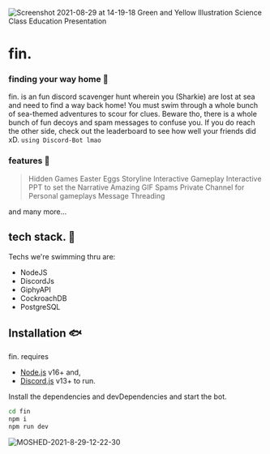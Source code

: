 ![Screenshot 2021-08-29 at 14-19-18 Green and Yellow Illustration Science Class Education Presentation](https://user-images.githubusercontent.com/53462169/131246161-3f7e48ed-3553-41ca-a1ab-7ab0ef95bdfa.png)
# fin. 
### finding your way home 🦈

fin. is an fun discord scavenger hunt wherein you (Sharkie) are lost at sea and need to find a way back home! You must swim through a whole bunch of sea-themed adventures to scour for clues. Beware tho, there is a whole bunch of fun decoys and spam messages to confuse you. If you do reach the other side, check out the leaderboard to see how well your friends did xD.
`using Discord-Bot lmao`
### features 🐳
> Hidden Games
> Easter Eggs
> Storyline
> Interactive Gameplay
> Interactive PPT to set the Narrative
> Amazing GIF Spams
> Private Channel for Personal gameplays
> Message Threading

and many more...

## tech stack. 🐋
Techs we're swimming thru are:
 - NodeJS 
 - DiscordJs
 - GiphyAPI
 - CockroachDB 
 - PostgreSQL

## Installation 🐟
fin. requires 
- [Node.js](https://nodejs.org/) v16+ and,
- [Discord.js](https://discord.js.org/) v13+ to run.

Install the dependencies and devDependencies and start the bot.

```sh
cd fin
npm i
npm run dev
```
![MOSHED-2021-8-29-12-22-30](https://user-images.githubusercontent.com/53462169/131246178-82ab09f0-941c-45e4-b7e0-b05a657de758.gif)
